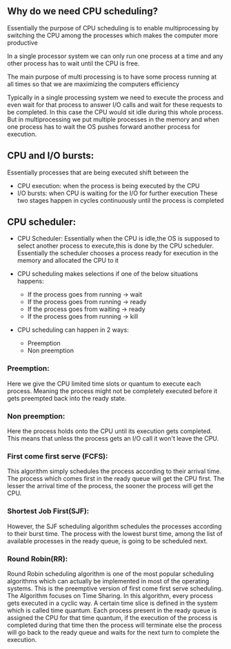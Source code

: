 
## Why do we need CPU scheduling?
Essentially the purpose of CPU scheduling is to enable multiprocessing by switching the CPU among the processes which makes the computer more productive

In a single processor system we can only run one process at a time and any other process has to wait until the CPU is free.

The main purpose of multi processing is to have some process running at all times so that we are maximizing the computers efficiency

Typically in a single processing system we need to execute the process and even wait for that process to answer I/O calls and wait for these requests to be completed. In this case the CPU would sit idle during this whole process.
But in multiprocessing we put multiple processes in the memory and when one process has to wait the OS pushes forward another process for execution.


## CPU and I/O bursts:
Essentially processes that are being executed shift between the
* CPU execution: when the process is being executed by the CPU
* I/O bursts: when CPU is waiting for the I/O for further execution
These two stages happen in cycles continuously until the process is completed

## CPU scheduler:

* CPU Scheduler: Essentially when the CPU is idle,the OS is supposed to select another process to execute,this is done by the CPU scheduler. Essentially the scheduler chooses a process ready for execution in the memory and allocated the CPU to it

* CPU scheduling makes selections if one of the below situations happens:
  - If the process goes from running -> wait
  - If the process goes from running -> ready
  - If the process goes from waiting -> ready
  - If the process goes from running -> kill

* CPU scheduling can happen in 2 ways:
  - Preemption
  - Non preemption

### Preemption:
Here we give the CPU limited time slots or quantum to execute each process. Meaning the process might not be completely executed before it gets preempted back into the ready state.
### Non preemption:
Here the process holds onto the CPU until its execution gets completed. This means that unless the process gets an I/O call it won't leave the CPU.

### First come first serve (FCFS):
This algorithm simply schedules the process according to their arrival time. The process which comes first in the ready queue will get the CPU first. The lesser the arrival time of the process, the sooner the process will get the CPU. 

### Shortest Job First(SJF):
However, the SJF scheduling algorithm schedules the processes according to their burst time. The process with the lowest burst time, among the list of available processes in the ready queue, is going to be scheduled next.

### Round Robin(RR):
Round Robin scheduling algorithm is one of the most popular scheduling algorithms which can actually be implemented in most of the operating systems. This is the preemptive version of first come first serve scheduling. The Algorithm focuses on Time Sharing. In this algorithm, every process gets executed in a cyclic way. A certain time slice is defined in the system which is called time quantum. Each process present in the ready queue is assigned the CPU for that time quantum, if the execution of the process is completed during that time then the process will terminate else the process will go back to the ready queue and waits for the next turn to complete the execution.



